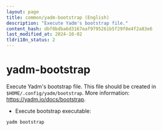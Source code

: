 ```yaml
---
layout: page
title: common/yadm-bootstrap (English)
description: "Execute Yadm's bootstrap file."
content_hash: dbf8bdba6d3167eaf9795261b5f29f8e4f2a83e6
last_modified_at: 2024-10-02
tldri18n_status: 2
---
```

# yadm-bootstrap

Execute Yadm's bootstrap file.
This file should be created in `$HOME/.config/yadm/bootstrap`.
More information: <https://yadm.io/docs/bootstrap>.

- Execute bootstrap executable:

`yadm bootstrap`
